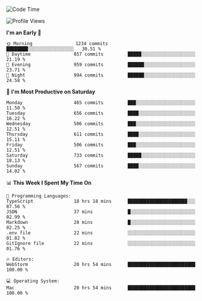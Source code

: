 <!--START_SECTION:waka-->
![Code Time](http://img.shields.io/badge/Code%20Time-2%2C828%20hrs%2013%20mins-blue)

![Profile Views](http://img.shields.io/badge/Profile%20Views-1-blue)

**I'm an Early 🐤** 

```text
🌞 Morning                1234 commits        ████████░░░░░░░░░░░░░░░░░   30.51 % 
🌆 Daytime                857 commits         █████░░░░░░░░░░░░░░░░░░░░   21.19 % 
🌃 Evening                959 commits         ██████░░░░░░░░░░░░░░░░░░░   23.71 % 
🌙 Night                  994 commits         ██████░░░░░░░░░░░░░░░░░░░   24.58 % 
```
📅 **I'm Most Productive on Saturday** 

```text
Monday                   465 commits         ███░░░░░░░░░░░░░░░░░░░░░░   11.50 % 
Tuesday                  656 commits         ████░░░░░░░░░░░░░░░░░░░░░   16.22 % 
Wednesday                506 commits         ███░░░░░░░░░░░░░░░░░░░░░░   12.51 % 
Thursday                 611 commits         ████░░░░░░░░░░░░░░░░░░░░░   15.11 % 
Friday                   506 commits         ███░░░░░░░░░░░░░░░░░░░░░░   12.51 % 
Saturday                 733 commits         █████░░░░░░░░░░░░░░░░░░░░   18.13 % 
Sunday                   567 commits         ████░░░░░░░░░░░░░░░░░░░░░   14.02 % 
```


📊 **This Week I Spent My Time On** 

```text
💬 Programming Languages: 
TypeScript               18 hrs 18 mins      ██████████████████████░░░   87.56 % 
JSON                     37 mins             █░░░░░░░░░░░░░░░░░░░░░░░░   02.99 % 
Markdown                 28 mins             █░░░░░░░░░░░░░░░░░░░░░░░░   02.25 % 
.env file                22 mins             ░░░░░░░░░░░░░░░░░░░░░░░░░   01.82 % 
GitIgnore file           22 mins             ░░░░░░░░░░░░░░░░░░░░░░░░░   01.76 % 

🔥 Editors: 
WebStorm                 20 hrs 54 mins      █████████████████████████   100.00 % 

💻 Operating System: 
Mac                      20 hrs 54 mins      █████████████████████████   100.00 % 
```


<!--END_SECTION:waka-->
